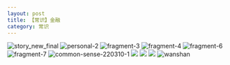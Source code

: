 ```yaml
---
layout: post
title: 【常识】金融
category: 常识
---
```

![story_new_final](http://r8s97vm6g.hd-bkt.clouddn.com/img/story_new_final_0317.png)
![personal-2](http://r8s97vm6g.hd-bkt.clouddn.com/img/personal-2.png)
![fragment-3](http://r8s97vm6g.hd-bkt.clouddn.com/img/fragment-3.png)
![fragment-4](http://r8s97vm6g.hd-bkt.clouddn.com/img/fragment-4.png)
![fragment-6](http://r8s97vm6g.hd-bkt.clouddn.com/img/fragment-6.jpg)
![fragment-7](http://r8s97vm6g.hd-bkt.clouddn.com/img/fragment-7.jpg)
![common-sense-220310-1](http://r8s97vm6g.hd-bkt.clouddn.com/img/common-sense-220310-1.png)
![](http://r8s97vm6g.hd-bkt.clouddn.com/img/common-sense-220315-1.png)
![](http://r8s97vm6g.hd-bkt.clouddn.com/img/common-sense-220317-1.jpeg)
![](http://r8s97vm6g.hd-bkt.clouddn.com/img/common-sense-220319-1.jpeg)
![wanshan](http://r8s97vm6g.hd-bkt.clouddn.com/img/wanshan.png)




  




